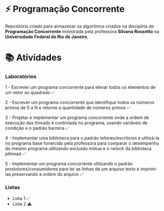 # :zap: Programação Concorrente
Repositório criado para armazenar os algoritmos criados na disciplina de **Programação Concorrente** ministrada pela professora **Silvana Rossetto** na **Universidade Federal do Rio de Janeiro**.

# :books: Atividades
### Laboratórios
1 - Escrever um programa concorrente para elevar todos os elementos de um vetor ao quadrado :white_check_mark:

2 - Escrever um programa concorrente que identifique todos os números primos de 0 a N e retorne a quantidade de números primos :white_check_mark:

3 - Projetar e implementar um programa concorrente onde a ordem de execução das threads é controlada no programa, usando variáveis de condição e o padrão barreira :white_check_mark:

4 - Implementar uma biblioteca para o padrão leitores/escritores e utilizá-la no programa base fonercido pela professora para comparar o desempenho do mesmo programa utilizando exclusão mútua e o rwlock da biblioteca pthread :white_check_mark:

5 - Implementar um programa concorrente utilizando o padrão produtores/consumidores para ler as linhas de um arquivo texto e imprimi-las preservando a ordem do arquivo :white_check_mark:

### Listas
- Lista 1 :white_check_mark:
- Lista 2 :warning:
